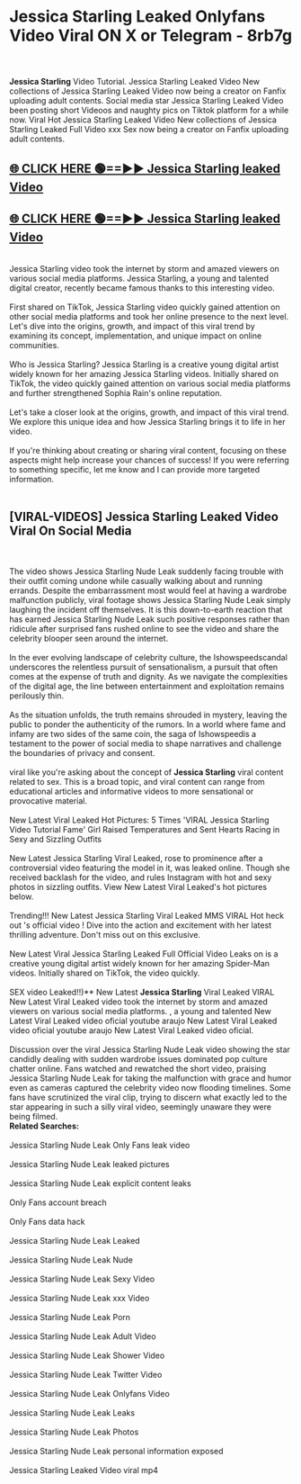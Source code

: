 <h1> Jessica Starling Leaked Onlyfans Video Viral ON X or Telegram - 8rb7g </h1>

# 
<br>
<strong>Jessica Starling</strong> Video Tutorial. Jessica Starling Leaked Video New collections of  Jessica Starling Leaked Video now being a creator on Fanfix uploading adult contents. Social media star Jessica Starling Leaked Video been posting short Videoos and naughty pics on Tiktok platform for a while now. Viral Hot Jessica Starling Leaked Video New collections of Jessica Starling Leaked Full Video xxx Sex now being a creator on Fanfix uploading adult contents.
<br>

## [🌐 CLICK HERE 🟢==►► Jessica Starling leaked Video ](https://onlyclips.site?title=Jessica_Starling&ref=git)


## [🌐 CLICK HERE 🟢==►► Jessica Starling leaked Video ](https://onlyclips.site?title=Jessica_Starling&ref=git)

<br>
Jessica Starling video took the internet by storm and amazed viewers on various social media platforms. Jessica Starling, a young and talented digital creator, recently became famous thanks to this interesting video.
<br><br>
First shared on TikTok, Jessica Starling video quickly gained attention on other social media platforms and took her online presence to the next level. Let's dive into the origins, growth, and impact of this viral trend by examining its concept, implementation, and unique impact on online communities.
<br><br>
Who is Jessica Starling? Jessica Starling is a creative young digital artist widely known for her amazing Jessica Starling videos. Initially shared on TikTok, the video quickly gained attention on various social media platforms and further strengthened Sophia Rain's online reputation.
<br><br>
Let's take a closer look at the origins, growth, and impact of this viral trend. We explore this unique idea and how Jessica Starling brings it to life in her video.
<br><br>
If you're thinking about creating or sharing viral content, focusing on these aspects might help increase your chances of success! If you were referring to something specific, let me know and I can provide more targeted information.
<br><br>
<h2>[VIRAL-VIDEOS] Jessica Starling Leaked Video Viral On Social Media</h2>
<br><br>
The video shows Jessica Starling Nude Leak suddenly facing trouble with their outfit coming undone while casually walking about and running errands. Despite the embarrassment most would feel at having a wardrobe malfunction publicly, viral footage shows Jessica Starling Nude Leak simply laughing the incident off themselves. It is this down-to-earth reaction that has earned Jessica Starling Nude Leak such positive responses rather than ridicule after surprised fans rushed online to see the video and share the celebrity blooper seen around the internet.
<br><br>
In the ever evolving landscape of celebrity culture, the Ishowspeedscandal underscores the relentless pursuit of sensationalism, a pursuit that often comes at the expense of truth and dignity. As we navigate the complexities of the digital age, the line between entertainment and exploitation remains perilously thin.
<br><br>
As the situation unfolds, the truth remains shrouded in mystery, leaving the public to ponder the authenticity of the rumors. In a world where fame and infamy are two sides of the same coin, the saga of Ishowspeedis a testament to the power of social media to shape narratives and challenge the boundaries of privacy and consent.
<br><br>
viral like you're asking about the concept of <strong>Jessica Starling</strong> viral content related to sex. This is a broad topic, and viral content can range from educational articles and informative videos to more sensational or provocative material.
<br><br>
New Latest Viral Leaked Hot Pictures: 5 Times 'VIRAL Jessica Starling Video Tutorial Fame' Girl Raised Temperatures and Sent Hearts Racing in Sexy and Sizzling Outfits
<br><br>
New Latest Jessica Starling Viral Leaked, rose to prominence after a controversial video featuring the model in it, was leaked online. Though she received backlash for the video, and rules Instagram with hot and sexy photos in sizzling outfits. View New Latest Viral Leaked's hot pictures below.
<br><br>
Trending!!! New Latest Jessica Starling Viral Leaked MMS VIRAL Hot heck out 's official video ! Dive into the action and excitement with her latest thrilling adventure. Don't miss out on this exclusive.
<br><br>
New Latest Viral Jessica Starling Leaked Full Official Video Leaks on  is a creative young digital artist widely known for her amazing Spider-Man videos. Initially shared on TikTok, the video quickly.
<br><br>
SEX video Leaked!!)** New Latest <strong>Jessica Starling</strong> Viral Leaked VIRAL New Latest Viral Leaked video took the internet by storm and amazed viewers on various social media platforms. , a young and talented New Latest Viral Leaked video oficial youtube araujo New Latest Viral Leaked video oficial youtube araujo New Latest Viral Leaked video oficial.
<br><br>
Discussion over the viral Jessica Starling Nude Leak video showing the star candidly dealing with sudden wardrobe issues dominated pop culture chatter online. Fans watched and rewatched the short video, praising Jessica Starling Nude Leak for taking the malfunction with grace and humor even as cameras captured the celebrity video now flooding timelines. Some fans have scrutinized the viral clip, trying to discern what exactly led to the star appearing in such a silly viral video, seemingly unaware they were being filmed.
<br>
<strong>Related Searches:</strong>
<br><br>
Jessica Starling Nude Leak Only Fans leak video
<br><br>
Jessica Starling Nude Leak leaked pictures
<br><br>
Jessica Starling Nude Leak explicit content leaks
<br><br>
Only Fans account breach
<br><br>
Only Fans data hack
<br><br>
Jessica Starling Nude Leak Leaked
<br><br>
Jessica Starling Nude Leak Nude
<br><br>
Jessica Starling Nude Leak Sexy Video
<br><br>
Jessica Starling Nude Leak xxx Video
<br><br>
Jessica Starling Nude Leak Porn
<br><br>
Jessica Starling Nude Leak Adult Video
<br><br>
Jessica Starling Nude Leak Shower Video
<br><br>
Jessica Starling Nude Leak Twitter Video
<br><br>
Jessica Starling Nude Leak Onlyfans Video
<br><br>
Jessica Starling Nude Leak Leaks
<br><br>
Jessica Starling Nude Leak Photos
<br><br>
Jessica Starling Nude Leak personal information exposed
<br><br>
Jessica Starling Leaked Video viral mp4